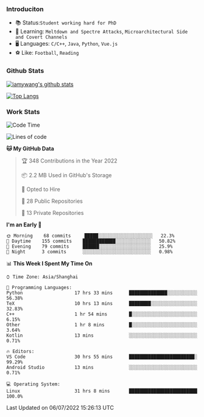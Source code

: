 ### Introduciton

- 📚 Status:`Student working hard for PhD`
- 🔎 Learning: `Meltdown and Spectre Attacks`, `Microarchitectural Side and Covert Channels`
- 🖥️ Languages: `C/C++`, `Java`, `Python`, `Vue.js`
- ⚽ Like: `Football`, `Reading`

### Github Stats

[![iamywang's github stats](https://github-readme-stats.vercel.app/api?username=iamywang&count_private=true&show_icons=true)]()

[![Top Langs](https://github-readme-stats.vercel.app/api/top-langs/?username=iamywang&layout=compact)]()

### Work Stats

<!--START_SECTION:waka-->
![Code Time](http://img.shields.io/badge/Code%20Time-506%20hrs%2053%20mins-blue)

![Lines of code](https://img.shields.io/badge/From%20Hello%20World%20I%27ve%20Written--38%20Thousand%20lines%20of%20code-blue)

**🐱 My GitHub Data** 

> 🏆 348 Contributions in the Year 2022
 > 
> 📦 2.2 MB Used in GitHub's Storage 
 > 
> 💼 Opted to Hire
 > 
> 📜 28 Public Repositories 
 > 
> 🔑 13 Private Repositories  
 > 
**I'm an Early 🐤** 

```text
🌞 Morning    68 commits     █████░░░░░░░░░░░░░░░░░░░░   22.3% 
🌆 Daytime    155 commits    ████████████░░░░░░░░░░░░░   50.82% 
🌃 Evening    79 commits     ██████░░░░░░░░░░░░░░░░░░░   25.9% 
🌙 Night      3 commits      ░░░░░░░░░░░░░░░░░░░░░░░░░   0.98%

```


📊 **This Week I Spent My Time On** 

```text
⌚︎ Time Zone: Asia/Shanghai

💬 Programming Languages: 
Python                   17 hrs 33 mins      ██████████████░░░░░░░░░░░   56.38% 
TeX                      10 hrs 13 mins      ████████░░░░░░░░░░░░░░░░░   32.83% 
C++                      1 hr 54 mins        █░░░░░░░░░░░░░░░░░░░░░░░░   6.15% 
Other                    1 hr 8 mins         █░░░░░░░░░░░░░░░░░░░░░░░░   3.64% 
Kotlin                   13 mins             ░░░░░░░░░░░░░░░░░░░░░░░░░   0.71%

🔥 Editors: 
VS Code                  30 hrs 55 mins      ████████████████████████░   99.29% 
Android Studio           13 mins             ░░░░░░░░░░░░░░░░░░░░░░░░░   0.71%

💻 Operating System: 
Linux                    31 hrs 8 mins       █████████████████████████   100.0%

```


 Last Updated on 06/07/2022 15:26:13 UTC
<!--END_SECTION:waka-->
